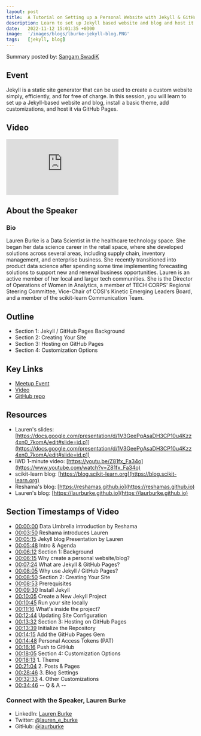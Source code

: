 ```yaml
---
layout: post
title:  A Tutorial on Setting up a Personal Website with Jekyll & GitHub Pages
description: Learn to set up Jekyll based website and blog and host it with GitHub Pages
date:   2022-11-12 15:01:35 +0300
image:  '/images/blogs/lburke-jekyll-blog.PNG'
tags:   [jekyll, blog]
---
```


Summary posted by: [Sangam SwadiK](https://www.linkedin.com/in/sangam-swadi-k/)

## Event
Jekyll is a static site generator that can be used to create a custom website simply, efficiently, and for free of charge. In this session, you will learn to set up a Jekyll-based website and blog, install a basic theme, add customizations, and host it via GitHub Pages.

## Video
<p>
<iframe src="https://www.youtube.com/embed/7SBXl94xNl8" loading="lazy" frameborder="0" allowfullscreen></iframe>
</p>

## About the Speaker
### Bio
Lauren Burke is a Data Scientist in the healthcare technology space. She began her data science career in the retail space, where she developed solutions across several areas, including supply chain, inventory management, and enterprise business. She recently transitioned into product data science after spending some time implementing forecasting solutions to support new and renewal business opportunities. Lauren is an active member of her local and larger tech communities. She is the Director of Operations of Women in Analytics, a member of TECH CORPS' Regional Steering Committee, Vice-Chair of COSI's Kinetic Emerging Leaders Board, and a member of the scikit-learn Communication Team.

## Outline
- Section 1: Jekyll / GitHub Pages Background
- Section 2: Creating Your Site
- Section 3: Hosting on GitHub Pages
- Section 4: Customization Options

## Key Links
- [Meetup Event](https://www.meetup.com/data-umbrella/events/284042132/)
- [Video](https://www.youtube.com/watch?v=7SBXl94xNl8)
- [GitHub repo](https://github.com/laurburke2/laurburke2.github.io)
 
## Resources
- Lauren's slides:  [https://docs.google.com/presentation/d/1V3GeePgAsaDH3CP10u4Kzz4xn0_7komA/edit#slide=id.p1](https://docs.google.com/presentation/d/1V3GeePgAsaDH3CP10u4Kzz4xn0_7komA/edit#slide=id.p1)
- IWD 1-minute video: [https://youtu.be/Z81fx_Fa34o](https://www.youtube.com/watch?v=Z81fx_Fa34o)
- scikit-learn blog:  [https://blog.scikit-learn.org](https://blog.scikit-learn.org)
- Reshama's blog:  [https://reshamas.github.io](https://reshamas.github.io)
- Lauren's blog: [https://laurburke.github.io](https://laurburke.github.io)



## Section Timestamps of Video  
- [00:00:00](https://www.youtube.com/watch?v=7SBXl94xNl8&t=0s) Data Umbrella introduction by Reshama
- [00:03:50](https://www.youtube.com/watch?v=7SBXl94xNl8&t=230s) Reshama introduces Lauren
- [00:05:15](https://www.youtube.com/watch?v=7SBXl94xNl8&t=315s) Jekyll blog Presentation by Lauren
- [00:05:48](https://www.youtube.com/watch?v=7SBXl94xNl8&t=348s) Intro & Agenda
- [00:06:12](https://www.youtube.com/watch?v=7SBXl94xNl8&t=372s) Section 1: Background
- [00:06:15](https://www.youtube.com/watch?v=7SBXl94xNl8&t=375s) Why create a personal website/blog?
- [00:07:24](https://www.youtube.com/watch?v=7SBXl94xNl8&t=444s) What are Jekyll & GitHub Pages?
- [00:08:05](https://www.youtube.com/watch?v=7SBXl94xNl8&t=485s) Why use Jekyll / GitHub Pages?
- [00:08:50](https://www.youtube.com/watch?v=7SBXl94xNl8&t=530s) Section 2: Creating Your Site
- [00:08:53](https://www.youtube.com/watch?v=7SBXl94xNl8&t=533s) Prerequisites
- [00:09:30](https://www.youtube.com/watch?v=7SBXl94xNl8&t=570s) Install Jekyll
- [00:10:05](https://www.youtube.com/watch?v=7SBXl94xNl8&t=605s) Create a New Jekyll Project
- [00:10:45](https://www.youtube.com/watch?v=7SBXl94xNl8&t=645s) Run your site locally
- [00:11:16](https://www.youtube.com/watch?v=7SBXl94xNl8&t=676s) What's inside the project?
- [00:12:44](https://www.youtube.com/watch?v=7SBXl94xNl8&t=764s) Updating Site Configuration
- [00:13:32](https://www.youtube.com/watch?v=7SBXl94xNl8&t=812s) Section 3: Hosting on GitHub Pages
- [00:13:39](https://www.youtube.com/watch?v=7SBXl94xNl8&t=819s) Initialize the Repository
- [00:14:15](https://www.youtube.com/watch?v=7SBXl94xNl8&t=855s) Add the GitHub Pages Gem
- [00:14:48](https://www.youtube.com/watch?v=7SBXl94xNl8&t=888s) Personal Access Tokens (PAT)
- [00:16:16](https://www.youtube.com/watch?v=7SBXl94xNl8&t=976s) Push to GitHub
- [00:18:05](https://www.youtube.com/watch?v=7SBXl94xNl8&t=1085s) Section 4: Customization Options
- [00:18:13](https://www.youtube.com/watch?v=7SBXl94xNl8&t=1093s) 1. Theme
- [00:21:04](https://www.youtube.com/watch?v=7SBXl94xNl8&t=1264s) 2. Posts & Pages
- [00:28:46](https://www.youtube.com/watch?v=7SBXl94xNl8&t=1726s) 3. Blog Settings
- [00:32:33](https://www.youtube.com/watch?v=7SBXl94xNl8&t=1953s) 4. Other Customizations
- [00:34:46](https://www.youtube.com/watch?v=7SBXl94xNl8&t=2086s) -- Q & A --

### Connect with the Speaker, Lauren Burke

- LinkedIn: [Lauren Burke](https://www.linkedin.com/in/lauren-e-burke)
- Twitter: [@lauren_e_burke](https://twitter.com/lauren_e_burke)
- GitHub: [@laurburke](https://github.com/laurburke)
